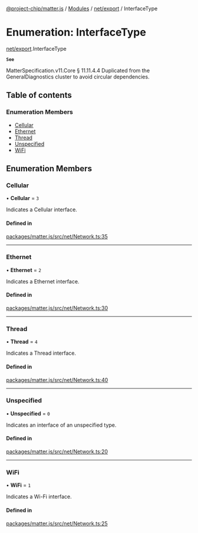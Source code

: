 [@project-chip/matter.js](../README.md) / [Modules](../modules.md) / [net/export](../modules/net_export.md) / InterfaceType

# Enumeration: InterfaceType

[net/export](../modules/net_export.md).InterfaceType

**`See`**

MatterSpecification.v11.Core § 11.11.4.4
Duplicated from the GeneralDiagnostics cluster to avoid circular dependencies.

## Table of contents

### Enumeration Members

- [Cellular](net_export.InterfaceType.md#cellular)
- [Ethernet](net_export.InterfaceType.md#ethernet)
- [Thread](net_export.InterfaceType.md#thread)
- [Unspecified](net_export.InterfaceType.md#unspecified)
- [WiFi](net_export.InterfaceType.md#wifi)

## Enumeration Members

### Cellular

• **Cellular** = ``3``

Indicates a Cellular interface.

#### Defined in

[packages/matter.js/src/net/Network.ts:35](https://github.com/project-chip/matter.js/blob/5f71eedebdb9fa54338bde320c311bb359b7455d/packages/matter.js/src/net/Network.ts#L35)

___

### Ethernet

• **Ethernet** = ``2``

Indicates a Ethernet interface.

#### Defined in

[packages/matter.js/src/net/Network.ts:30](https://github.com/project-chip/matter.js/blob/5f71eedebdb9fa54338bde320c311bb359b7455d/packages/matter.js/src/net/Network.ts#L30)

___

### Thread

• **Thread** = ``4``

Indicates a Thread interface.

#### Defined in

[packages/matter.js/src/net/Network.ts:40](https://github.com/project-chip/matter.js/blob/5f71eedebdb9fa54338bde320c311bb359b7455d/packages/matter.js/src/net/Network.ts#L40)

___

### Unspecified

• **Unspecified** = ``0``

Indicates an interface of an unspecified type.

#### Defined in

[packages/matter.js/src/net/Network.ts:20](https://github.com/project-chip/matter.js/blob/5f71eedebdb9fa54338bde320c311bb359b7455d/packages/matter.js/src/net/Network.ts#L20)

___

### WiFi

• **WiFi** = ``1``

Indicates a Wi-Fi interface.

#### Defined in

[packages/matter.js/src/net/Network.ts:25](https://github.com/project-chip/matter.js/blob/5f71eedebdb9fa54338bde320c311bb359b7455d/packages/matter.js/src/net/Network.ts#L25)

